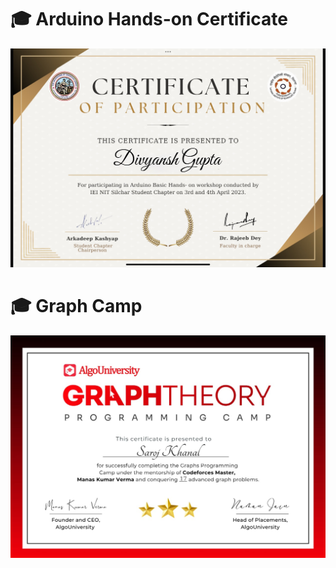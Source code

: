 # 🎓 Arduino Hands-on Certificate

[![Arduino Certificate](https://raw.githubusercontent.com/Dupta/Certificates/main/ArduinoCertificate.png)](https://raw.githubusercontent.com/Dupta/Certificates/main/ArduinoCertificate.png)

# 🎓 Graph Camp

[![GraphCamp Certificate](https://raw.githubusercontent.com/Dupta/Certificates/main/IMG-20250731-WA0003.jpg)](https://raw.githubusercontent.com/Dupta/Certificates/main/IMG-20250731-WA0003.jpg.jpg)

